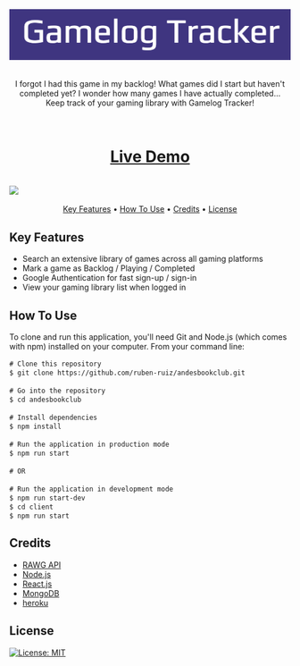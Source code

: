 <div align="center">
  <img src="https://github.com/ruben-ruiz/gamelog-tracker/blob/master/gamelog-logo.png" />
</div>
<br>
<p align="center">
I forgot I had this game in my backlog! What games did I start but haven't completed yet? I wonder how many games I have actually completed... Keep track of your gaming library with Gamelog Tracker! 
</p>
</br>
<h1 align="center">
  <a href="https://gamelog-tracker.herokuapp.com/">Live Demo</a>
</h1>
</br>
<img src="https://github.com/ruben-ruiz/gamelog-tracker/blob/master/Gamelog-demo.gif" />
</br>
<p align="center">
  <a href="#key-features">Key Features</a> •
  <a href="#how-to-use">How To Use</a> •
  <a href="#credits">Credits</a> •
  <a href="#license">License</a>
</p>

## Key Features
* Search an extensive library of games across all gaming platforms
* Mark a game as Backlog / Playing / Completed
* Google Authentication for fast sign-up / sign-in
* View your gaming library list when logged in

## How To Use
To clone and run this application, you'll need Git and Node.js (which comes with npm) installed on your computer. From your command line:
```
# Clone this repository
$ git clone https://github.com/ruben-ruiz/andesbookclub.git

# Go into the repository
$ cd andesbookclub

# Install dependencies
$ npm install

# Run the application in production mode
$ npm run start

# OR

# Run the application in development mode
$ npm run start-dev
$ cd client
$ npm run start

```

## Credits
* [RAWG API](https://api.rawg.io/docs/#tag/games)
* [Node.js](https://nodejs.org/en/)
* [React.js](https://reactjs.org/)
* [MongoDB](https://www.mongodb.com/)
* [heroku](https://www.heroku.com/home)

## License
[![License: MIT](https://img.shields.io/badge/License-MIT-yellow.svg)](https://opensource.org/licenses/MIT)
